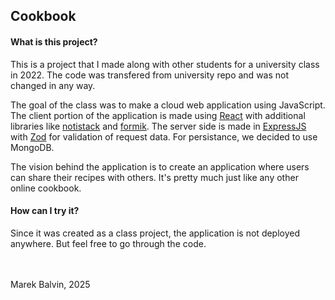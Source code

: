 ## Cookbook
#### What is this project?
This is a project that I made along with other students for a university class in 2022. The code was transfered from university repo and was not changed in any way. 

The goal of the class was to make a cloud web application using JavaScript. The client portion of the application is made using [React](https://react.dev/) with additional libraries like [notistack](https://notistack.com/) and [formik](https://formik.org/). The server side is made in [ExpressJS](https://expressjs.com/) with [Zod](https://zod.dev/) for validation of request data. For persistance, we decided to use MongoDB.

The vision behind the application is to create an application where users can share their recipes with others. It's pretty much just like any other online cookbook.

#### How can I try it?
Since it was created as a class project, the application is not deployed anywhere. But feel free to go through the code.


<br />
<br />
Marek Balvin, 2025
